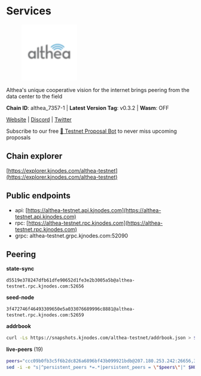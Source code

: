 # Services

<figure><img src="https://raw.githubusercontent.com/kj89/cosmos-images/main/logos/althea.png" width="150" alt=""><figcaption></figcaption></figure>

Althea's unique cooperative vision for the internet  brings peering from the data center to the field

**Chain ID**: althea_7357-1 | **Latest Version Tag**: v0.3.2 | **Wasm**: OFF

[Website](https://www.althea.net) | [Discord](https://discord.gg/ZTKWfpDs) | [Twitter](https://twitter.com/altheanetwork)



Subscribe to our free [🤖 Testnet Proposal Bot](https://t.me/kjnodes_testnet_proposal_bot) to never miss upcoming proposals


## Chain explorer
[https://explorer.kjnodes.com/althea-testnet](https://explorer.kjnodes.com/althea-testnet)

## Public endpoints

* api: [https://althea-testnet.api.kjnodes.com](https://althea-testnet.api.kjnodes.com)
* rpc: [https://althea-testnet.rpc.kjnodes.com](https://althea-testnet.rpc.kjnodes.com)
* grpc: althea-testnet.grpc.kjnodes.com:52090

## Peering

**state-sync**

```text
d5519e378247dfb61dfe90652d1fe3e2b3005a5b@althea-testnet.rpc.kjnodes.com:52656
```

**seed-node**

```text
3f472746f46493309650e5a033076689996c8881@althea-testnet.rpc.kjnodes.com:52659
```

**addrbook**
```bash
curl -Ls https://snapshots.kjnodes.com/althea-testnet/addrbook.json > $HOME/.althea/config/addrbook.json
```

**live-peers** (19)
```bash
peers="ccc09b0fb3c5f6b2dc826a6896bf43b099921bdb@207.180.253.242:26656,382264d78149b62e679bf6d0b93dc74dd033fc05@65.108.2.41:26656,4f8729168c5454d04ff4a4d7b51986b2e97c68ff@165.232.104.13:26656,a51b45869b5403dc71251a69879c1eb1c3042bed@65.108.134.215:29336,c215cf295b05c1338fdf5070a7b2abde873f5a88@95.217.40.230:26656,695f6de1a39a5f189015a50ef5f9df144a76b4d8@65.108.233.102:36656,cd71580f8ab4af6beeaf867702a86ca6f9331f71@65.19.136.133:23296,04917b5810df2a380c1b18d83f577f1aba550818@222.106.187.14:53300,cc542d9fb5f93780fc4004aa67f2b502686a24e8@144.76.27.79:61056,698edcaf59b14f7bf50b681ef1ee3046fa062c77@65.109.92.235:11056,d5519e378247dfb61dfe90652d1fe3e2b3005a5b@65.109.68.190:52656,4f5eb5164329a61fc898ac75849ae873c8e539c9@66.172.36.135:14656,27dc32e6a756ccb04ca4e1395008f18f5efeaf8e@162.55.1.2:31656,c1c28d02ef687f2d80b8e4540d9297835e75b6f0@139.59.67.156:26656,16a9576c9a4cf9651b4215e3a877ae002555dd9b@116.202.117.229:31656,d26fddea7ceb8cb5a52223702a23757cb09fad37@207.180.199.115:31656,f6e3f995ba1c3ceed8bd556d9a23d2922d98a9a6@66.172.36.136:14656,eb69783b7e38059a58abaf342eb64f704de37636@23.88.66.239:31656,1d9a103d1e24c590bdfb577537eddd19a322f886@65.109.92.240:17886"
sed -i -e "s|^persistent_peers *=.*|persistent_peers = \"$peers\"|" $HOME/.althea/config/config.toml
```
